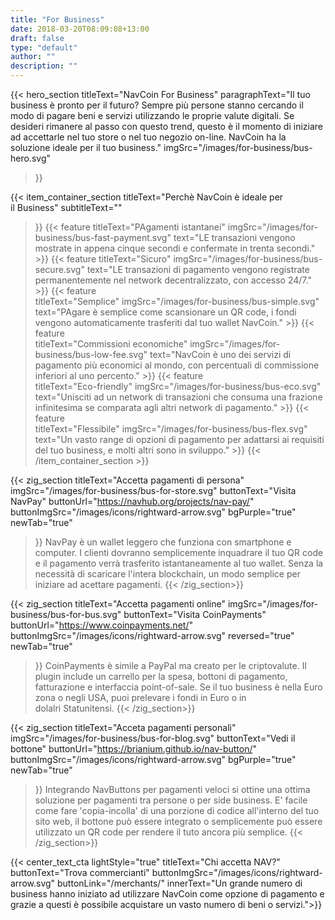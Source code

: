 ```yaml
---
title: "For Business"
date: 2018-03-20T08:09:08+13:00
draft: false
type: "default"
author: ""
description: ""
---
```

{{< hero_section
titleText="NavCoin For Business"
paragraphText="Il tuo business è pronto per il futuro? Sempre più persone stanno cercando il modo di pagare beni e servizi utilizzando le proprie valute digitali. Se desideri rimanere al passo con questo trend, questo è il momento di iniziare ad accettarle nel tuo store o nel tuo negozio on-line. NavCoin ha la soluzione ideale per il tuo&nbsp;business."
imgSrc="/images/for-business/bus-hero.svg"
>}}

{{< item_container_section 
    titleText="Perchè NavCoin è ideale per il&nbsp;Business"
    subtitleText=""
>}}
    {{< feature 
        titleText="PAgamenti istantanei"
        imgSrc="/images/for-business/bus-fast-payment.svg"
        text="LE transazioni vengono mostrate in appena cinque secondi e confermate in trenta&nbsp;secondi."
    >}}
    {{< feature 
        titleText="Sicuro"
        imgSrc="/images/for-business/bus-secure.svg"
        text="LE transazioni di pagamento vengono registrate permanentemente nel network decentralizzato, con accesso&nbsp;24/7."
    >}}
    {{< feature                 
        titleText="Semplice"
        imgSrc="/images/for-business/bus-simple.svg"
        text="PAgare è semplice come scansionare un QR code, i fondi vengono automaticamente trasferiti dal tuo wallet&nbsp;NavCoin."
    >}}
    {{< feature                 
        titleText="Commissioni economiche"
        imgSrc="/images/for-business/bus-low-fee.svg"
        text="NavCoin è uno dei servizi di pagamento più economici al mondo, con percentuali di commissione inferiori al uno&nbsp;percento."
    >}}
    {{< feature                 
        titleText="Eco-friendly"
        imgSrc="/images/for-business/bus-eco.svg"
        text="Unisciti ad un network di transazioni che consuma una frazione infinitesima se comparata agli altri network di&nbsp;pagamento."
    >}}
    {{< feature                 
        titleText="Flessibile"
        imgSrc="/images/for-business/bus-flex.svg"
        text="Un vasto range di opzioni di pagamento per adattarsi ai requisiti del tuo business, e molti altri sono in&nbsp;sviluppo."
    >}}
{{< /item_container_section >}}

{{< zig_section
  titleText="Accetta pagamenti di persona"
  imgSrc="/images/for-business/bus-for-store.svg"
  buttonText="Visita NavPay"
  buttonUrl="https://navhub.org/projects/nav-pay/"
  buttonImgSrc="/images/icons/rightward-arrow.svg"
  bgPurple="true"
  newTab="true"
>}}
NavPay è un wallet leggero che funziona con smartphone e computer. I clienti dovranno semplicemente inquadrare il tuo QR code e il pagamento verrà trasferito istantaneamente al tuo wallet. Senza la necessità di scaricare l'intera blockchain, un modo semplice per iniziare ad acettare&nbsp;pagamenti.
{{< /zig_section>}}

{{< zig_section
titleText="Accetta pagamenti online"
imgSrc="/images/for-business/bus-for-bus.svg"
buttonText="Visita CoinPayments"
buttonUrl="https://www.coinpayments.net/"
buttonImgSrc="/images/icons/rightward-arrow.svg"
reversed="true"
newTab="true"
>}}
CoinPayments è simile a PayPal ma creato per le criptovalute. Il plugin include un carrello per la spesa, bottoni di pagamento, fatturazione e interfaccia point-of-sale. Se il tuo business è nella Euro zona o negli USA, puoi prelevare i fondi in Euro o in dolalri&nbsp;Statunitensi.
{{< /zig_section>}}

{{< zig_section
  titleText="Acceta pagamenti personali"
  imgSrc="/images/for-business/bus-for-blog.svg"
  buttonText="Vedi il bottone"
  buttonUrl="https://brianium.github.io/nav-button/"
  buttonImgSrc="/images/icons/rightward-arrow.svg"
  bgPurple="true"
  newTab="true"
>}}
Integrando NavButtons per pagamenti veloci si ottine una ottima soluzione per pagamenti tra persone o per side business. E' facile come fare 'copia-incolla' di una porzione di codice all'interno del tuo sito web, il bottone può essere integrato o semplicemente può essere utilizzato un QR code per rendere il tuto ancora più&nbsp;semplice.
{{< /zig_section>}}

{{< center_text_cta
    lightStyle="true"
    titleText="Chi accetta NAV?"
    buttonText="Trova commercianti"
    buttonImgSrc="/images/icons/rightward-arrow.svg"
    buttonLink="/merchants/"
    innerText="Un grande numero di business hanno iniziato ad utilizzare NavCoin come opzione di pagamento e grazie a questi è possibile acquistare un vasto numero di beni o&nbsp;servizi.">}}
